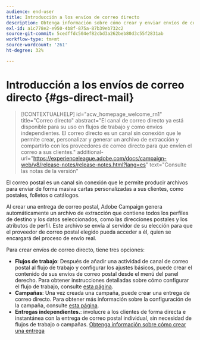 ```yaml
---
audience: end-user
title: Introducción a los envíos de correo directo
description: Obtenga información sobre cómo crear y enviar envíos de correo directo con Adobe Campaign Web
exl-id: a1c778e2-e950-4b8f-875a-87b39eb732c2
source-git-commit: 5cedffdc504ef82cbd3a262beb80d3c55f2831ab
workflow-type: tm+mt
source-wordcount: '261'
ht-degree: 32%

---
```


# Introducción a los envíos de correo directo {#gs-direct-mail}

>[!CONTEXTUALHELP]
>id="acw_homepage_welcome_rn1"
>title="Correo directo"
>abstract="El canal de correo directo ya está disponible para su uso en flujos de trabajo y como envíos independientes. El correo directo es un canal sin conexión que le permite crear, personalizar y generar un archivo de extracción y compartirlo con los proveedores de correo directo para que envíen el correo a sus clientes."
>additional-url="https://experienceleague.adobe.com/docs/campaign-web/v8/release-notes/release-notes.html?lang=es" text="Consulte las notas de la versión"


El correo postal es un canal sin conexión que le permite producir archivos para enviar de forma masiva cartas personalizadas a sus clientes, como postales, folletos o catálogos.

Al crear una entrega de correo postal, Adobe Campaign genera automáticamente un archivo de extracción que contiene todos los perfiles de destino y los datos seleccionados, como las direcciones postales y los atributos de perfil. Este archivo se envía al servidor de su elección para que el proveedor de correo postal elegido pueda acceder a él, quien se encargará del proceso de envío real.

Para crear envíos de correo directo, tiene tres opciones:

* **Flujos de trabajo**: Después de añadir una actividad de canal de correo postal al flujo de trabajo y configurar los ajustes básicos, puede crear el contenido de sus envíos de correo postal desde el menú del panel derecho. Para obtener instrucciones detalladas sobre cómo configurar el flujo de trabajo, consulte [esta página](../workflows/gs-workflow-creation.md).
* **Campañas**: Una vez creada una campaña, puede crear una entrega de correo directo. Para obtener más información sobre la configuración de la campaña, consulte [esta página](../campaigns/gs-campaigns.md).
* **Entregas independientes.**: involucre a los clientes de forma directa e instantánea con la entrega de correo postal individual, sin necesidad de flujos de trabajo o campañas. [Obtenga información sobre cómo crear una entrega](../msg/gs-deliveries.md)

<!--
<table style="table-layout:fixed"><tr style="border: 0;">
<td>
<a href="create-push.md">
<img alt="Lead" src="assets/do-not-localize/push_create.jpeg">
</a>
<div><a href="create-push.md"><strong>Create a push delivery</strong>
</div>
<p>
</td>
<td>
<a href="content-push.md">
<img alt="Infrequent" src="assets/do-not-localize/push_design.jpeg">
</a>
<div>
<a href="content-push.md"><strong>Design a push delivery<strong></strong></a>
</div>
<p></td>
<td>
<a href="send-push.md">
<img alt="Validation" src="assets/do-not-localize/push_send.jpeg">
</a>
<div>
<a href="send-push.md"><strong>Send a push delivery</strong></a>
</div>
<p>
</td>
<td>
<a href="send-push.md">
<img alt="Validation" src="assets/do-not-localize/push_report.jpeg">
</a>
<div>
<a href="send-push.md"><strong>Push delivery report</strong></a>
</div>
<p>
</td>
</tr></table>
-->
